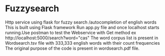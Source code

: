 # Fuzzysearch
Http service using flask for fuzzy search /autocompletion of english words
This is built using Flask framework
Run app.py file and once localhost starts running.Use postman to test the Webservice with Get method ex http://localhost:5000/search?word="cas"
The word corpus list is present in Wordsearch.tsv file with 333,333 english words with their count frequencies
The original purpose of the code is present in wordsearch.pdf file.
